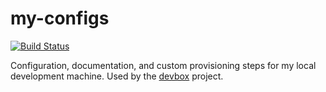 # my-configs

[![Build Status](https://img.shields.io/travis/com/xtangle/my-configs.svg)](https://travis-ci.com/xtangle/my-configs)

Configuration, documentation, and custom provisioning steps for my local development machine. Used by the [devbox](https://github.com/xtangle/devbox) project.
